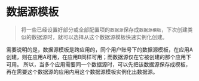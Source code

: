 # 数据源模板

> 将一些已经设置好部分或全部配置项的`数据源`保存成`数据源模板`，下次创建类似的数据源时，就可以选择从这个数据源模板快速实例化创建。

需要说明的是，数据源模板是跨应用的，同个用户账号下的数据源模板，在应用A创建，则在应用A可用，在应用B同样可用；而数据源仅在它被创建的那个应用下可用。
所以，当多个应用需要同一个数据源时，可以先把该数据源保存成模板，再在需要这个数据源的应用内用这个数据源模板实例化出数据源。

